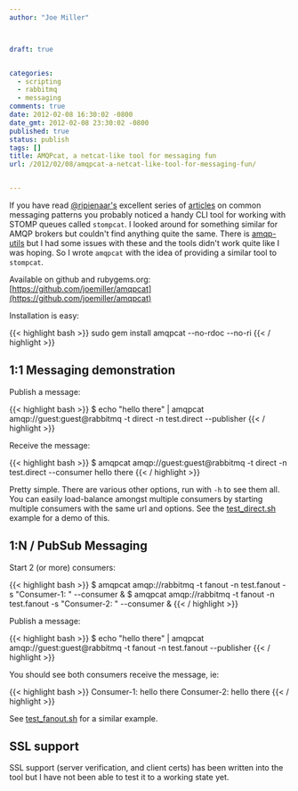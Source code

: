 ```yaml
---
author: "Joe Miller"



draft: true


categories:
  - scripting
  - rabbitmq
  - messaging
comments: true
date: 2012-02-08 16:30:02 -0800
date_gmt: 2012-02-08 23:30:02 -0800
published: true
status: publish
tags: []
title: AMQPcat, a netcat-like tool for messaging fun
url: /2012/02/08/amqpcat-a-netcat-like-tool-for-messaging-fun/


---
```


If you have read [@ripienaar's](http://www.devco.net/) excellent series of [articles](http://www.devco.net/archives/2011/12/11/common-messaging-patterns-using-stomp.php) on common messaging patterns you probably noticed a handy CLI tool for working with STOMP queues called `stompcat`. I looked around for something similar for AMQP brokers but couldn't find anything quite the same. There is [amqp-utils](https://github.com/dougbarth/amqp-utils) but I had some issues with these and the tools didn't work quite like I was hoping. So I wrote `amqpcat` with the idea of providing a similar tool to `stompcat`.

Available on github and rubygems.org: [https://github.com/joemiller/amqpcat](https://github.com/joemiller/amqpcat)

<!--more-->

Installation is easy:

{{< highlight bash >}}
sudo gem install amqpcat --no-rdoc --no-ri
{{< / highlight >}}

## 1:1 Messaging demonstration

Publish a message:

{{< highlight bash >}}
$ echo "hello there" | amqpcat amqp://guest:guest@rabbitmq -t direct -n test.direct --publisher
{{< / highlight >}}

Receive the message:

{{< highlight bash >}}
$ amqpcat amqp://guest:guest@rabbitmq -t direct -n test.direct --consumer
hello there
{{< / highlight >}}

Pretty simple. There are various other options, run with `-h` to see them all. You can easily load-balance amongst multiple consumers by starting multiple consumers with the same url and options. See the [test\_direct.sh](https://github.com/joemiller/amqpcat/blob/master/examples/test_direct.sh) example for a demo of this.

## 1:N / PubSub Messaging

Start 2 (or more) consumers:

{{< highlight bash >}}
$ amqpcat amqp://rabbitmq -t fanout -n test.fanout -s "Consumer-1: " --consumer &
$ amqpcat amqp://rabbitmq -t fanout -n test.fanout -s "Consumer-2: " --consumer &
{{< / highlight >}}

Publish a message:

{{< highlight bash >}}
$ echo "hello there" | amqpcat amqp://guest:guest@rabbitmq -t fanout -n test.fanout --publisher
{{< / highlight >}}

You should see both consumers receive the message, ie:

{{< highlight bash >}}
Consumer-1: hello there
Consumer-2: hello there
{{< / highlight >}}

See [test\_fanout.sh](https://github.com/joemiller/amqpcat/blob/master/examples/test_fanout.sh) for a similar example.

## SSL support

SSL support (server verification, and client certs) has been written into the tool but I have not been able to test it to a working state yet.
